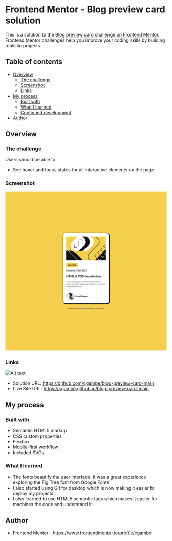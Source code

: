 # Frontend Mentor - Blog preview card solution

This is a solution to the [Blog preview card challenge on Frontend Mentor](https://www.frontendmentor.io/challenges/blog-preview-card-ckPaj01IcS). Frontend Mentor challenges help you improve your coding skills by building realistic projects. 

## Table of contents

- [Overview](#overview)
  - [The challenge](#the-challenge)
  - [Screenshot](#screenshot)
  - [Links](#links)
- [My process](#my-process)
  - [Built with](#built-with)
  - [What I learned](#what-i-learned)
  - [Continued development](#continued-development)
- [Author](#author)

## Overview

### The challenge

Users should be able to:

- See hover and focus states for all interactive elements on the page

### Screenshot

![](./screenshot.jpeg)

### Links
![Alt text](<Web capture_26-12-2023_195046_.jpeg>)
- Solution URL: https://github.com/cgambe/blog-preview-card-main
- Live Site URL: https://cgambe.github.io/blog-preview-card-main

## My process

### Built with

- Semantic HTML5 markup
- CSS custom properties
- Flexbox
- Mobile-first workflow
- Included SVGs


### What I learned
- The fonts beautify the user interface. It was a great experience exploring the Fig Tree font from Google Fonts.
- I also started using Git for desktop which is now making it easier to deploy my projects.
- I also learned to use HTML5 semantic tags which makes it easier for machines the code and understand it.

## Author

- Frontend Mentor - https://www.frontendmentor.io/profile/cgambe

